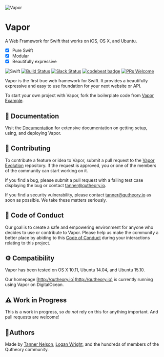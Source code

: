 ![Vapor](https://cloud.githubusercontent.com/assets/1342803/14401223/7af2ade6-fdd7-11e5-9d6c-0ca302b274ef.png)

# Vapor

A Web Framework for Swift that works on iOS, OS X, and Ubuntu.

- [x] Pure Swift
- [x] Modular
- [x] Beautifully expressive

![Swift](https://camo.githubusercontent.com/0727f3687a1e263cac101c5387df41048641339c/68747470733a2f2f696d672e736869656c64732e696f2f62616467652f53776966742d332e302d6f72616e67652e7376673f7374796c653d666c6174)
[![Build Status](https://api.travis-ci.org/qutheory/vapor.svg?branch=master)](https://travis-ci.org/qutheory/vapor)
[![Slack Status](http://qutheory.io:8001/badge.svg)](http://slack.qutheory.io)
[![codebeat badge](https://codebeat.co/badges/3334c72c-c6e6-4061-a86b-f077b5250252)](https://codebeat.co/projects/github-com-qutheory-vapor)
[![PRs Welcome](https://img.shields.io/badge/prs-welcome-brightgreen.svg)](http://makeapullrequest.com)

Vapor is the first true web framework for Swift. It provides a beautifully expressive and easy to use foundation for your next website or API.

To start your own project with Vapor, fork the boilerplate code from [Vapor Example](https://github.com/qutheory/vapor-example).

## 📖 Documentation

Visit the [Documentation](http://docs.qutheory.io) for extensive documentation on getting setup, using, and deploying Vapor.

## 🚀 Contributing

To contribute a feature or idea to Vapor, submit a pull request to the [Vapor Evolution](https://github.com/qutheory/vapor-evolution) repository. If the request is approved, you or one of the members of the community can start working on it.

If you find a bug, please submit a pull request with a failing test case displaying the bug or contact [tanner@qutheory.io](tanner@qutheory.io).

If you find a security vulnerability, please contact [tanner@qutheory.io](tanner@qutheory.io) as soon as possible. We take these matters seriously.

## 💙 Code of Conduct

Our goal is to create a safe and empowering environment for anyone who decides to use or contribute to Vapor. Please help us make the community a better place by abiding to this [Code of Conduct]() during your interactions relating to this project. 

## ⚙ Compatibility

Vapor has been tested on OS X 10.11, Ubuntu 14.04, and Ubuntu 15.10. 

Our homepage [http://qutheory.io](http://qutheory.io) is currently running using Vapor on DigitalOcean.


## ⚠️ Work in Progress

This is a work in progress, so *do not* rely on this for anything important. And pull requests are welcome!


## 👥Authors

Made by [Tanner Nelson](https://twitter.com/tanner0101), [Logan Wright](https://twitter.com/logmaestro), and the hundreds of members of the Qutheory community.
